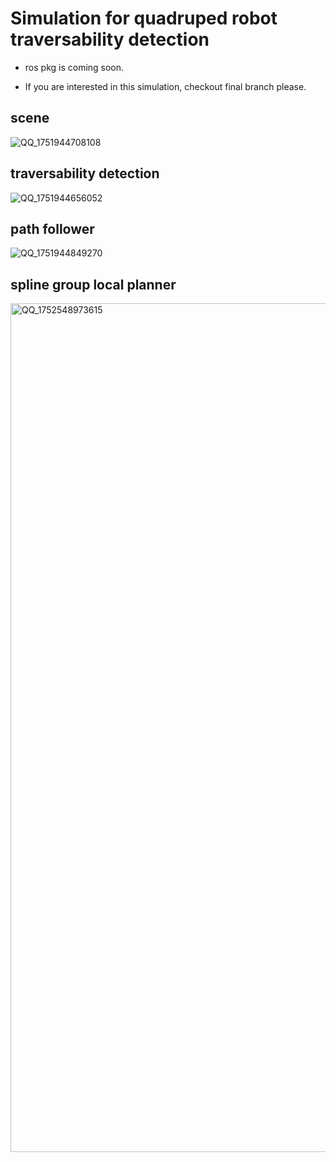 # Simulation for quadruped robot traversability detection

- ros pkg is coming soon.

- If you are interested in this simulation, checkout final branch please.

## scene

![QQ_1751944708108](https://github.com/user-attachments/assets/7efa73e5-4e92-408f-86b6-edf331102993)


## traversability detection

![QQ_1751944656052](https://github.com/user-attachments/assets/5ffe3e3b-ea9c-44d3-9195-095010be2b4c)


## path follower

![QQ_1751944849270](https://github.com/user-attachments/assets/dbfebca8-20e3-41a3-a91e-a1feb8483d85)


## spline group local planner

<img width="2000" height="1358" alt="QQ_1752548973615" src="https://github.com/user-attachments/assets/8c12de2c-683a-422d-b36d-cc93cee5bef8" />
